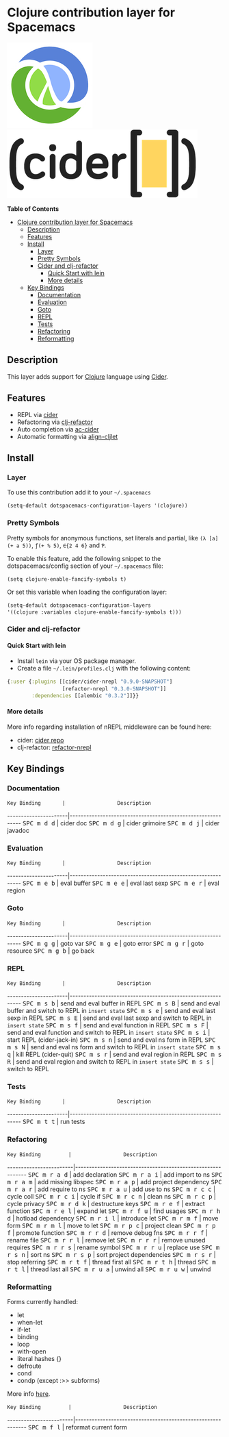 # Clojure contribution layer for Spacemacs

![logo_clojure](img/clojure.png) ![logo_cider](img/cider.png)

<!-- markdown-toc start - Don't edit this section. Run M-x markdown-toc/generate-toc again -->
**Table of Contents**

- [Clojure contribution layer for Spacemacs](#clojure-contribution-layer-for-spacemacs)
    - [Description](#description)
    - [Features](#features)
    - [Install](#install)
        - [Layer](#layer)
        - [Pretty Symbols](#pretty-symbols)
        - [Cider and clj-refactor](#cider-and-clj-refactor)
            - [Quick Start with lein](#quick-start-with-lein)
            - [More details](#more-details)
    - [Key Bindings](#key-bindings)
        - [Documentation](#documentation)
        - [Evaluation](#evaluation)
        - [Goto](#goto)
        - [REPL](#repl)
        - [Tests](#tests)
        - [Refactoring](#refactoring)
        - [Reformatting](#reformatting)

<!-- markdown-toc end -->

## Description

This layer adds support for [Clojure][] language using [Cider][].

## Features

- REPL via [cider][]
- Refactoring via [clj-refactor][]
- Auto completion via [ac-cider][]
- Automatic formatting via [align-cljlet][]

## Install

### Layer

To use this contribution add it to your `~/.spacemacs`

```elisp
(setq-default dotspacemacs-configuration-layers '(clojure))
```

### Pretty Symbols

Pretty symbols for anonymous functions, set literals and partial, like `(λ [a] (+ a 5))`, `ƒ(+ % 5)`, `∈{2 4 6}` and `Ƥ`.

To enable this feature, add the following snippet to the dotspacemacs/config
section of your `~/.spacemacs` file:

```elisp
(setq clojure-enable-fancify-symbols t)
```

Or set this variable when loading the configuration layer:
```elisp
(setq-default dotspacemacs-configuration-layers
'((clojure :variables clojure-enable-fancify-symbols t)))
```

### Cider and clj-refactor

#### Quick Start with lein

- Install `lein` via your OS package manager.
- Create a file `~/.lein/profiles.clj` with the following content:

```clj
{:user {:plugins [[cider/cider-nrepl "0.9.0-SNAPSHOT"]
                  [refactor-nrepl "0.3.0-SNAPSHOT"]]
        :dependencies [[alembic "0.3.2"]]}}
```

#### More details

More info regarding installation of nREPL middleware can be found here:
- cider: [cider repo][cider_install]
- clj-refactor: [refactor-nrepl][]

## Key Bindings

### Documentation

    Key Binding       |                 Description
----------------------|------------------------------------------------------------
<kbd>SPC m d d</kbd>  | cider doc
<kbd>SPC m d g</kbd>  | cider grimoire
<kbd>SPC m d j</kbd>  | cider javadoc

### Evaluation

    Key Binding       |                 Description
----------------------|------------------------------------------------------------
<kbd>SPC m e b</kbd>  | eval buffer
<kbd>SPC m e e</kbd>  | eval last sexp
<kbd>SPC m e r</kbd>  | eval region

### Goto

    Key Binding       |                 Description
----------------------|------------------------------------------------------------
<kbd>SPC m g g</kbd>  | goto var
<kbd>SPC m g e</kbd>  | goto error
<kbd>SPC m g r</kbd>  | goto resource
<kbd>SPC m g b</kbd>  | go back

### REPL

    Key Binding       |                 Description
----------------------|------------------------------------------------------------
<kbd>SPC m s b</kbd>  | send and eval buffer in REPL
<kbd>SPC m s B</kbd>  | send and eval buffer and switch to REPL in `insert state`
<kbd>SPC m s e</kbd>  | send and eval last sexp in REPL
<kbd>SPC m s E</kbd>  | send and eval last sexp and switch to REPL in `insert state`
<kbd>SPC m s f</kbd>  | send and eval function in REPL
<kbd>SPC m s F</kbd>  | send and eval function and switch to REPL in `insert state`
<kbd>SPC m s i</kbd>  | start REPL (cider-jack-in)
<kbd>SPC m s n</kbd>  | send and eval ns form in REPL
<kbd>SPC m s N</kbd>  | send and eval ns form and switch to REPL in `insert state`
<kbd>SPC m s q</kbd>  | kill REPL (cider-quit)
<kbd>SPC m s r</kbd>  | send and eval region in REPL
<kbd>SPC m s R</kbd>  | send and eval region and switch to REPL in `insert state`
<kbd>SPC m s s</kbd>  | switch to REPL

### Tests

    Key Binding       |                 Description
----------------------|------------------------------------------------------------
<kbd>SPC m t t</kbd>  | run tests

### Refactoring

    Key Binding         |                 Description
------------------------|------------------------------------------------------------
<kbd>SPC m r a d</kbd>  | add declaration
<kbd>SPC m r a i</kbd>  | add import to ns
<kbd>SPC m r a m</kbd>  | add missing libspec
<kbd>SPC m r a p</kbd>  | add project dependency
<kbd>SPC m r a r</kbd>  | add require to ns
<kbd>SPC m r a u</kbd>  | add use to ns
<kbd>SPC m r c c</kbd>  | cycle coll
<kbd>SPC m r c i</kbd>  | cycle if
<kbd>SPC m r c n</kbd>  | clean ns
<kbd>SPC m r c p</kbd>  | cycle privacy
<kbd>SPC m r d k</kbd>  | destructure keys
<kbd>SPC m r e f</kbd>  | extract function
<kbd>SPC m r e l</kbd>  | expand let
<kbd>SPC m r f u</kbd>  | find usages
<kbd>SPC m r h d</kbd>  | hotload dependency
<kbd>SPC m r i l</kbd>  | introduce let
<kbd>SPC m r m f</kbd>  | move form
<kbd>SPC m r m l</kbd>  | move to let
<kbd>SPC m r p c</kbd>  | project clean
<kbd>SPC m r p f</kbd>  | promote function
<kbd>SPC m r r d</kbd>  | remove debug fns
<kbd>SPC m r r f</kbd>  | rename file
<kbd>SPC m r r l</kbd>  | remove let
<kbd>SPC m r r r</kbd>  | remove unused requires
<kbd>SPC m r r s</kbd>  | rename symbol
<kbd>SPC m r r u</kbd>  | replace use
<kbd>SPC m r s n</kbd>  | sort ns
<kbd>SPC m r s p</kbd>  | sort project dependencies
<kbd>SPC m r s r</kbd>  | stop referring
<kbd>SPC m r t f</kbd>  | thread first all
<kbd>SPC m r t h</kbd>  | thread
<kbd>SPC m r t l</kbd>  | thread last all
<kbd>SPC m r u a</kbd>  | unwind all
<kbd>SPC m r u w</kbd>  | unwind

### Reformatting

Forms currently handled:
- let
- when-let
- if-let
- binding
- loop
- with-open
- literal hashes {}
- defroute
- cond
- condp (except :>> subforms)

More info [here][align-cljlet].

    Key Binding         |                 Description
------------------------|------------------------------------------------------------
<kbd>SPC m f l</kbd>      | reformat current form

[Clojure]: http://clojure.org
[Cider]: https://github.com/clojure-emacs/cider
[cider_install]: https://github.com/clojure-emacs/cider#installation
[clojure-mode]: https://github.com/clojure-emacs/clojure-mode
[clj-refactor]: https://github.com/clojure-emacs/clj-refactor.el
[ac-cider]: https://github.com/clojure-emacs/ac-cider
[align-cljlet]: https://github.com/gstamp/align-cljlet
[refactor-nrepl]: https://github.com/clojure-emacs/refactor-nrepl
